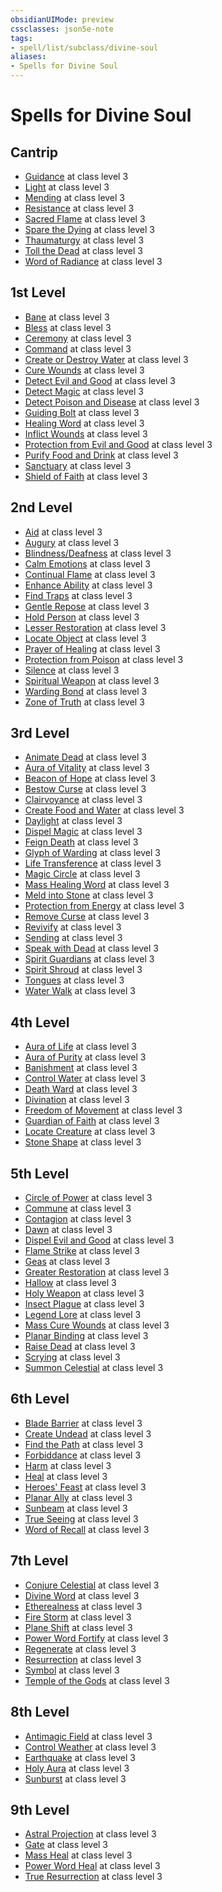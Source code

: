 ```yaml
---
obsidianUIMode: preview
cssclasses: json5e-note
tags:
- spell/list/subclass/divine-soul
aliases:
- Spells for Divine Soul
---
```

# Spells for Divine Soul

## Cantrip

- [Guidance](/3-Mechanics/CLI/spells/guidance-xphb.md "XPHB") at class level 3
- [Light](/3-Mechanics/CLI/spells/light-xphb.md "XPHB") at class level 3
- [Mending](/3-Mechanics/CLI/spells/mending-xphb.md "XPHB") at class level 3
- [Resistance](/3-Mechanics/CLI/spells/resistance-xphb.md "XPHB") at class level 3
- [Sacred Flame](/3-Mechanics/CLI/spells/sacred-flame-xphb.md "XPHB") at class level 3
- [Spare the Dying](/3-Mechanics/CLI/spells/spare-the-dying-xphb.md "XPHB") at class level 3
- [Thaumaturgy](/3-Mechanics/CLI/spells/thaumaturgy-xphb.md "XPHB") at class level 3
- [Toll the Dead](/3-Mechanics/CLI/spells/toll-the-dead-xphb.md "XPHB") at class level 3
- [Word of Radiance](/3-Mechanics/CLI/spells/word-of-radiance-xphb.md "XPHB") at class level 3

## 1st Level

- [Bane](/3-Mechanics/CLI/spells/bane-xphb.md "XPHB") at class level 3
- [Bless](/3-Mechanics/CLI/spells/bless-xphb.md "XPHB") at class level 3
- [Ceremony](/3-Mechanics/CLI/spells/ceremony-xge.md "XGE") at class level 3
- [Command](/3-Mechanics/CLI/spells/command-xphb.md "XPHB") at class level 3
- [Create or Destroy Water](/3-Mechanics/CLI/spells/create-or-destroy-water-xphb.md "XPHB") at class level 3
- [Cure Wounds](/3-Mechanics/CLI/spells/cure-wounds-xphb.md "XPHB") at class level 3
- [Detect Evil and Good](/3-Mechanics/CLI/spells/detect-evil-and-good-xphb.md "XPHB") at class level 3
- [Detect Magic](/3-Mechanics/CLI/spells/detect-magic-xphb.md "XPHB") at class level 3
- [Detect Poison and Disease](/3-Mechanics/CLI/spells/detect-poison-and-disease-xphb.md "XPHB") at class level 3
- [Guiding Bolt](/3-Mechanics/CLI/spells/guiding-bolt-xphb.md "XPHB") at class level 3
- [Healing Word](/3-Mechanics/CLI/spells/healing-word-xphb.md "XPHB") at class level 3
- [Inflict Wounds](/3-Mechanics/CLI/spells/inflict-wounds-xphb.md "XPHB") at class level 3
- [Protection from Evil and Good](/3-Mechanics/CLI/spells/protection-from-evil-and-good-xphb.md "XPHB") at class level 3
- [Purify Food and Drink](/3-Mechanics/CLI/spells/purify-food-and-drink-xphb.md "XPHB") at class level 3
- [Sanctuary](/3-Mechanics/CLI/spells/sanctuary-xphb.md "XPHB") at class level 3
- [Shield of Faith](/3-Mechanics/CLI/spells/shield-of-faith-xphb.md "XPHB") at class level 3

## 2nd Level

- [Aid](/3-Mechanics/CLI/spells/aid-xphb.md "XPHB") at class level 3
- [Augury](/3-Mechanics/CLI/spells/augury-xphb.md "XPHB") at class level 3
- [Blindness/Deafness](/3-Mechanics/CLI/spells/blindness-deafness-xphb.md "XPHB") at class level 3
- [Calm Emotions](/3-Mechanics/CLI/spells/calm-emotions-xphb.md "XPHB") at class level 3
- [Continual Flame](/3-Mechanics/CLI/spells/continual-flame-xphb.md "XPHB") at class level 3
- [Enhance Ability](/3-Mechanics/CLI/spells/enhance-ability-xphb.md "XPHB") at class level 3
- [Find Traps](/3-Mechanics/CLI/spells/find-traps-xphb.md "XPHB") at class level 3
- [Gentle Repose](/3-Mechanics/CLI/spells/gentle-repose-xphb.md "XPHB") at class level 3
- [Hold Person](/3-Mechanics/CLI/spells/hold-person-xphb.md "XPHB") at class level 3
- [Lesser Restoration](/3-Mechanics/CLI/spells/lesser-restoration-xphb.md "XPHB") at class level 3
- [Locate Object](/3-Mechanics/CLI/spells/locate-object-xphb.md "XPHB") at class level 3
- [Prayer of Healing](/3-Mechanics/CLI/spells/prayer-of-healing-xphb.md "XPHB") at class level 3
- [Protection from Poison](/3-Mechanics/CLI/spells/protection-from-poison-xphb.md "XPHB") at class level 3
- [Silence](/3-Mechanics/CLI/spells/silence-xphb.md "XPHB") at class level 3
- [Spiritual Weapon](/3-Mechanics/CLI/spells/spiritual-weapon-xphb.md "XPHB") at class level 3
- [Warding Bond](/3-Mechanics/CLI/spells/warding-bond-xphb.md "XPHB") at class level 3
- [Zone of Truth](/3-Mechanics/CLI/spells/zone-of-truth-xphb.md "XPHB") at class level 3

## 3rd Level

- [Animate Dead](/3-Mechanics/CLI/spells/animate-dead-xphb.md "XPHB") at class level 3
- [Aura of Vitality](/3-Mechanics/CLI/spells/aura-of-vitality-xphb.md "XPHB") at class level 3
- [Beacon of Hope](/3-Mechanics/CLI/spells/beacon-of-hope-xphb.md "XPHB") at class level 3
- [Bestow Curse](/3-Mechanics/CLI/spells/bestow-curse-xphb.md "XPHB") at class level 3
- [Clairvoyance](/3-Mechanics/CLI/spells/clairvoyance-xphb.md "XPHB") at class level 3
- [Create Food and Water](/3-Mechanics/CLI/spells/create-food-and-water-xphb.md "XPHB") at class level 3
- [Daylight](/3-Mechanics/CLI/spells/daylight-xphb.md "XPHB") at class level 3
- [Dispel Magic](/3-Mechanics/CLI/spells/dispel-magic-xphb.md "XPHB") at class level 3
- [Feign Death](/3-Mechanics/CLI/spells/feign-death-xphb.md "XPHB") at class level 3
- [Glyph of Warding](/3-Mechanics/CLI/spells/glyph-of-warding-xphb.md "XPHB") at class level 3
- [Life Transference](/3-Mechanics/CLI/spells/life-transference-xge.md "XGE") at class level 3
- [Magic Circle](/3-Mechanics/CLI/spells/magic-circle-xphb.md "XPHB") at class level 3
- [Mass Healing Word](/3-Mechanics/CLI/spells/mass-healing-word-xphb.md "XPHB") at class level 3
- [Meld into Stone](/3-Mechanics/CLI/spells/meld-into-stone-xphb.md "XPHB") at class level 3
- [Protection from Energy](/3-Mechanics/CLI/spells/protection-from-energy-xphb.md "XPHB") at class level 3
- [Remove Curse](/3-Mechanics/CLI/spells/remove-curse-xphb.md "XPHB") at class level 3
- [Revivify](/3-Mechanics/CLI/spells/revivify-xphb.md "XPHB") at class level 3
- [Sending](/3-Mechanics/CLI/spells/sending-xphb.md "XPHB") at class level 3
- [Speak with Dead](/3-Mechanics/CLI/spells/speak-with-dead-xphb.md "XPHB") at class level 3
- [Spirit Guardians](/3-Mechanics/CLI/spells/spirit-guardians-xphb.md "XPHB") at class level 3
- [Spirit Shroud](/3-Mechanics/CLI/spells/spirit-shroud-tce.md "TCE") at class level 3
- [Tongues](/3-Mechanics/CLI/spells/tongues-xphb.md "XPHB") at class level 3
- [Water Walk](/3-Mechanics/CLI/spells/water-walk-xphb.md "XPHB") at class level 3

## 4th Level

- [Aura of Life](/3-Mechanics/CLI/spells/aura-of-life-xphb.md "XPHB") at class level 3
- [Aura of Purity](/3-Mechanics/CLI/spells/aura-of-purity-xphb.md "XPHB") at class level 3
- [Banishment](/3-Mechanics/CLI/spells/banishment-xphb.md "XPHB") at class level 3
- [Control Water](/3-Mechanics/CLI/spells/control-water-xphb.md "XPHB") at class level 3
- [Death Ward](/3-Mechanics/CLI/spells/death-ward-xphb.md "XPHB") at class level 3
- [Divination](/3-Mechanics/CLI/spells/divination-xphb.md "XPHB") at class level 3
- [Freedom of Movement](/3-Mechanics/CLI/spells/freedom-of-movement-xphb.md "XPHB") at class level 3
- [Guardian of Faith](/3-Mechanics/CLI/spells/guardian-of-faith-xphb.md "XPHB") at class level 3
- [Locate Creature](/3-Mechanics/CLI/spells/locate-creature-xphb.md "XPHB") at class level 3
- [Stone Shape](/3-Mechanics/CLI/spells/stone-shape-xphb.md "XPHB") at class level 3

## 5th Level

- [Circle of Power](/3-Mechanics/CLI/spells/circle-of-power-xphb.md "XPHB") at class level 3
- [Commune](/3-Mechanics/CLI/spells/commune-xphb.md "XPHB") at class level 3
- [Contagion](/3-Mechanics/CLI/spells/contagion-xphb.md "XPHB") at class level 3
- [Dawn](/3-Mechanics/CLI/spells/dawn-xge.md "XGE") at class level 3
- [Dispel Evil and Good](/3-Mechanics/CLI/spells/dispel-evil-and-good-xphb.md "XPHB") at class level 3
- [Flame Strike](/3-Mechanics/CLI/spells/flame-strike-xphb.md "XPHB") at class level 3
- [Geas](/3-Mechanics/CLI/spells/geas-xphb.md "XPHB") at class level 3
- [Greater Restoration](/3-Mechanics/CLI/spells/greater-restoration-xphb.md "XPHB") at class level 3
- [Hallow](/3-Mechanics/CLI/spells/hallow-xphb.md "XPHB") at class level 3
- [Holy Weapon](/3-Mechanics/CLI/spells/holy-weapon-xge.md "XGE") at class level 3
- [Insect Plague](/3-Mechanics/CLI/spells/insect-plague-xphb.md "XPHB") at class level 3
- [Legend Lore](/3-Mechanics/CLI/spells/legend-lore-xphb.md "XPHB") at class level 3
- [Mass Cure Wounds](/3-Mechanics/CLI/spells/mass-cure-wounds-xphb.md "XPHB") at class level 3
- [Planar Binding](/3-Mechanics/CLI/spells/planar-binding-xphb.md "XPHB") at class level 3
- [Raise Dead](/3-Mechanics/CLI/spells/raise-dead-xphb.md "XPHB") at class level 3
- [Scrying](/3-Mechanics/CLI/spells/scrying-xphb.md "XPHB") at class level 3
- [Summon Celestial](/3-Mechanics/CLI/spells/summon-celestial-xphb.md "XPHB") at class level 3

## 6th Level

- [Blade Barrier](/3-Mechanics/CLI/spells/blade-barrier-xphb.md "XPHB") at class level 3
- [Create Undead](/3-Mechanics/CLI/spells/create-undead-xphb.md "XPHB") at class level 3
- [Find the Path](/3-Mechanics/CLI/spells/find-the-path-xphb.md "XPHB") at class level 3
- [Forbiddance](/3-Mechanics/CLI/spells/forbiddance-xphb.md "XPHB") at class level 3
- [Harm](/3-Mechanics/CLI/spells/harm-xphb.md "XPHB") at class level 3
- [Heal](/3-Mechanics/CLI/spells/heal-xphb.md "XPHB") at class level 3
- [Heroes' Feast](/3-Mechanics/CLI/spells/heroes-feast-xphb.md "XPHB") at class level 3
- [Planar Ally](/3-Mechanics/CLI/spells/planar-ally-xphb.md "XPHB") at class level 3
- [Sunbeam](/3-Mechanics/CLI/spells/sunbeam-xphb.md "XPHB") at class level 3
- [True Seeing](/3-Mechanics/CLI/spells/true-seeing-xphb.md "XPHB") at class level 3
- [Word of Recall](/3-Mechanics/CLI/spells/word-of-recall-xphb.md "XPHB") at class level 3

## 7th Level

- [Conjure Celestial](/3-Mechanics/CLI/spells/conjure-celestial-xphb.md "XPHB") at class level 3
- [Divine Word](/3-Mechanics/CLI/spells/divine-word-xphb.md "XPHB") at class level 3
- [Etherealness](/3-Mechanics/CLI/spells/etherealness-xphb.md "XPHB") at class level 3
- [Fire Storm](/3-Mechanics/CLI/spells/fire-storm-xphb.md "XPHB") at class level 3
- [Plane Shift](/3-Mechanics/CLI/spells/plane-shift-xphb.md "XPHB") at class level 3
- [Power Word Fortify](/3-Mechanics/CLI/spells/power-word-fortify-xphb.md "XPHB") at class level 3
- [Regenerate](/3-Mechanics/CLI/spells/regenerate-xphb.md "XPHB") at class level 3
- [Resurrection](/3-Mechanics/CLI/spells/resurrection-xphb.md "XPHB") at class level 3
- [Symbol](/3-Mechanics/CLI/spells/symbol-xphb.md "XPHB") at class level 3
- [Temple of the Gods](/3-Mechanics/CLI/spells/temple-of-the-gods-xge.md "XGE") at class level 3

## 8th Level

- [Antimagic Field](/3-Mechanics/CLI/spells/antimagic-field-xphb.md "XPHB") at class level 3
- [Control Weather](/3-Mechanics/CLI/spells/control-weather-xphb.md "XPHB") at class level 3
- [Earthquake](/3-Mechanics/CLI/spells/earthquake-xphb.md "XPHB") at class level 3
- [Holy Aura](/3-Mechanics/CLI/spells/holy-aura-xphb.md "XPHB") at class level 3
- [Sunburst](/3-Mechanics/CLI/spells/sunburst-xphb.md "XPHB") at class level 3

## 9th Level

- [Astral Projection](/3-Mechanics/CLI/spells/astral-projection-xphb.md "XPHB") at class level 3
- [Gate](/3-Mechanics/CLI/spells/gate-xphb.md "XPHB") at class level 3
- [Mass Heal](/3-Mechanics/CLI/spells/mass-heal-xphb.md "XPHB") at class level 3
- [Power Word Heal](/3-Mechanics/CLI/spells/power-word-heal-xphb.md "XPHB") at class level 3
- [True Resurrection](/3-Mechanics/CLI/spells/true-resurrection-xphb.md "XPHB") at class level 3